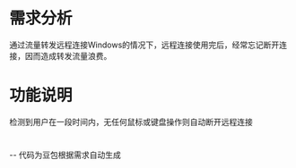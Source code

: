 # 需求分析
通过流量转发远程连接Windows的情况下，远程连接使用完后，经常忘记断开连接，因而造成转发流量浪费。

# 功能说明
检测到用户在一段时间内，无任何鼠标或键盘操作则自动断开远程连接

#
-- 代码为豆包根据需求自动生成